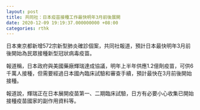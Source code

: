 ```yaml
---
layout: post
title: 共同社：日本疫苗接種工作最快明年3月前後展開
date: 2020-12-09 19:19:37.000000000 +08:00
categories: rthk
---
```


日本東京都新增572宗新型肺炎確診個案，共同社報道，預計日本最快明年3月前後開始為民眾接種新型冠狀病毒疫苗。

報道稱，日本政府與美國藥廠輝瑞達成協議，明年上半年供應1.2億劑疫苗，可供6千萬人接種，但需要經過日本國內臨床試驗和審查手續，預計最快在3月前後開始接種。

報道說，輝瑞正在日本展開疫苗第一、二期臨床試驗，日方有必要小心收集已開始接種疫苗國家的副作用資料等。
